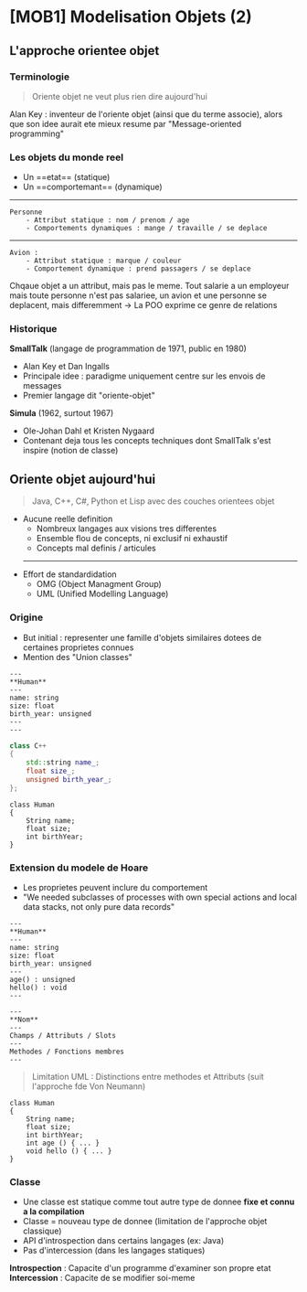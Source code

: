 [MOB1]  Modelisation Objets (2)
===

## L'approche orientee objet

### Terminologie
> Oriente objet ne veut plus rien dire aujourd'hui

Alan Key : inventeur de l'oriente objet (ainsi que du terme associe), alors que son idee aurait ete mieux resume par "Message-oriented programming"

### Les objets du monde reel

 - Un ==etat== (statique)
 - Un ==comportemant== (dynamique)
---
    Personne
        - Attribut statique : nom / prenom / age
        - Comportements dynamiques : mange / travaille / se deplace
    
---

    Avion : 
        - Attribut statique : marque / couleur
        - Comportement dynamique : prend passagers / se deplace

Chqaue objet a un attribut, mais pas le meme. Tout salarie a un employeur mais toute personne n'est pas salariee, un avion et une personne se deplacent, mais differemment 
-> La POO exprime ce genre de relations

### Historique

**SmallTalk** (langage de programmation de 1971, public en 1980)
- Alan Key et Dan Ingalls
- Principale idee : paradigme uniquement centre sur les envois de messages
- Premier langage dit "oriente-objet"

**Simula** (1962, surtout 1967)
- Ole-Johan Dahl et Kristen Nygaard
- Contenant deja tous les concepts techniques dont SmallTalk s'est inspire (notion de classe)

## Oriente objet aujourd'hui

> Java, C++, C#, Python et Lisp avec des couches orientees objet
- Aucune reelle definition
    - Nombreux langages aux visions tres differentes
    - Ensemble flou de concepts, ni exclusif ni exhaustif
    - Concepts mal definis / articules
    ---
- Effort de standardidation
    - OMG (Object Managment Group)
    - UML (Unified Modelling Language)

### Origine

- But initial : representer une famille d'objets similaires dotees de certaines proprietes connues 
- Mention des "Union classes"

```uml=
---
**Human**
---
name: string
size: float
birth_year: unsigned
---
---
```

```cpp
class C++
{
    std::string name_;
    float size_;
    unsigned birth_year_;
};
```

```java=
class Human
{
    String name;
    float size;
    int birthYear;
}
```

### Extension du modele de Hoare

- Les proprietes peuvent inclure du comportement
- "We needed subclasses of processes with own special actions and local data stacks, not only pure data records"

```uml=
---
**Human**
---
name: string
size: float
birth_year: unsigned
---
age() : unsigned
hello() : void
---
```

```uml=
---
**Nom**
---
Champs / Attributs / Slots
---
Methodes / Fonctions membres
---
```

> Limitation UML : Distinctions entre methodes et Attributs (suit l'approche fde Von Neumann)

```java=
class Human
{
    String name;
    float size;
    int birthYear;
    int age () { ... }
    void hello () { ... }
}
```

### Classe

 - Une classe est statique comme tout autre type de donnee **fixe et connu a la compilation**
 - Classe = nouveau type de donnee (limitation de l'approche objet classique)
 - API d'introspection dans certains langages (ex: Java)
 - Pas d'intercession (dans les langages statiques)

**Introspection** : Capacite d'un programme d'examiner son propre etat
**Intercession** : Capacite de se modifier soi-meme
